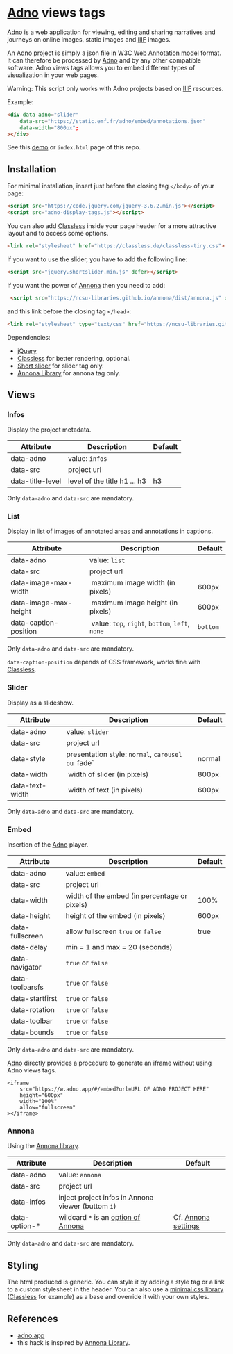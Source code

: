 # [Adno](https://adno.app/) views tags 

[Adno](https://adno.app/) is a web application for viewing, editing and sharing narratives and journeys on online images, static images and [IIIF](https://iiif.io/) images.

An [Adno](https://adno.app/) project is simply a json file in [W3C Web Annotation model](https://www.w3.org/TR/annotation-model/) format. It can therefore be processed by [Adno](https://adno.app/) and by any other compatible software. Adno views tags allows you to embed different types of visualization in your web pages.

Warning: This script only works with Adno projects based on [IIIF](https://iiif.io/) resources.

Example: 

```html
<div data-adno="slider" 
    data-src="https://static.emf.fr/adno/embed/annotations.json"
    data-width="800px";
></div>
```

See this [demo](https://static.emf.fr/adno/views/) or `index.html` page of this repo.

## Installation

For minimal installation, insert just before the closing tag `</body>` of your page:

```html
<script src="https://code.jquery.com/jquery-3.6.2.min.js"></script>
<script src="adno-display-tags.js"></script>
```

You can also add [Classless](https://classless.de/) inside your page header for a more attractive layout
and to access some options.

```html
<link rel="stylesheet" href="https://classless.de/classless-tiny.css">
```

If you want to use the slider, you have to add the following line:

```html
<script src="jquery.shortslider.min.js" defer></script>
```

If you want the power of [Annona]((https://ncsu-libraries.github.io/annona/)) then you need to add:

```html
 <script src="https://ncsu-libraries.github.io/annona/dist/annona.js" defer></script>
```

and this link before the closing tag `</head>`:

```html
<link rel="stylesheet" type="text/css" href="https://ncsu-libraries.github.io/annona/dist/annona.css">
```

Dependencies:

- [jQuery](https://jquery.com/)
- [Classless](https://classless.de/) for better rendering, optional.
- [Short slider](https://www.jqueryscript.net/slider/Generic-Slider-Carousel-Plugin-with-jQuery-Short-Slider.html) for slider tag only.
- [Annona Library](https://ncsu-libraries.github.io/annona/) for annona tag only.


## Views

### Infos

Display the project metadata.

| Attribute | Description | Default |
|-----------|-------------|---------|
| data-adno | value: `infos` | |
| data-src | project url  | |
| data-title-level | level of the title h1 ... h3  | h3 |

Only `data-adno` and `data-src` are mandatory.

### List

Display in list of images of annotated areas and annotations in captions.

| Attribute | Description | Default |
|-----------|-------------|---------|
| data-adno | value:  `list` | |
| data-src | project url | |
| data-image-max-width | maximum image width (in pixels) | 600px |
| data-image-max-height | maximum image height (in pixels) | 600px |
| data-caption-position | value: `top`, `right`, `bottom`, `left`, `none` | `bottom` |

Only `data-adno` and `data-src` are mandatory.

`data-caption-position` depends of CSS framework, works fine with [Classless](https://classless.de/).

### Slider

Display as a slideshow.

| Attribute | Description | Default |
|-----------|-------------|---------|
| data-adno | value: `slider` | |
| data-src | project url | |
| data-style | presentation style: `normal`, `carousel ou `fade` | normal |
| data-width | width of slider (in pixels) | 800px |
| data-text-width | width of text (in pixels) | 600px |

Only `data-adno` and `data-src` are mandatory.

### Embed

Insertion of the [Adno](https://adno.app/) player.

| Attribute | Description | Default |
|-----------|-------------|---------|
| data-adno | value: `embed` | |
| data-src | project url | |
| data-width | width of the embed (in percentage or pixels) | 100% |
| data-height | height of the embed (in pixels) | 600px |
| data-fullscreen | allow fullscreen `true` or `false` | true |
| data-delay | min = 1 and max = 20 (seconds) | |
| data-navigator | `true` or `false` | |
| data-toolbarsfs | `true` or `false` | |
| data-startfirst | `true` or `false` | |
| data-rotation | `true` or `false` | |
| data-toolbar | `true` or `false` | |
| data-bounds | `true` or `false` | |

Only `data-adno` and `data-src` are mandatory.

[Adno](https://adno.app/) directly provides a procedure to generate an iframe without using Adno views tags. 

```
<iframe
    src="https://w.adno.app/#/embed?url=URL OF ADNO PROJECT HERE"
    height="600px"
    width="100%"
    allow="fullscreen"
></iframe>
```

### Annona

Using the [Annona library](https://ncsu-libraries.github.io/annona/). 

| Attribute | Description | Default |
|-----------|-------------|---------|
| data-adno | value: `annona` | |
| data-src | project url | |
| data-infos | inject project infos in Annona viewer (buttom `i`) | |
| data-option-* | wildcard `*` is an [option of Annona](https://ncsu-libraries.github.io/annona/storyboard/#settings) | Cf. [Annona settings](https://ncsu-libraries.github.io/annona/storyboard/#settings) |  

Only `data-adno` and `data-src` are mandatory.

## Styling

The html produced is generic. You can style it by adding a style tag or a link to a custom stylesheet in the header. You can also use a [minimal css library](https://github.com/dohliam/dropin-minimal-css) ([Classless](https://classless.de/) for example) as a base and override it with your own styles.

## References 

- [adno.app](https://adno.app)
- this hack is inspired by [Annona Library](https://ncsu-libraries.github.io/annona/). 


